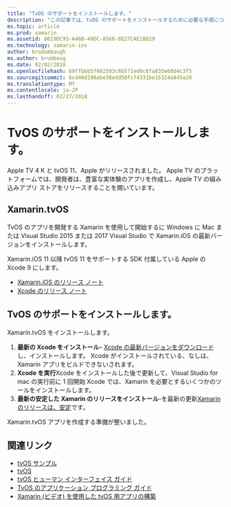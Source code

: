 ```yaml
---
title: "TvOS のサポートをインストールします。"
description: "この記事では、tvOS のサポートをインストールするために必要な手順について説明します。"
ms.topic: article
ms.prod: xamarin
ms.assetid: 0819DC93-A46B-49DC-A566-8E27CAE1B829
ms.technology: xamarin-ios
author: bradumbaugh
ms.author: brumbaug
ms.date: 02/02/2018
ms.openlocfilehash: b9ffbbb5f082503c8b571ed0c6fa835e60d4c3f5
ms.sourcegitcommit: 6cd40d190abe38edd50fc74331be15324a845a28
ms.translationtype: MT
ms.contentlocale: ja-JP
ms.lasthandoff: 02/27/2018
---
```

# <a name="installing-tvos-support"></a>TvOS のサポートをインストールします。

Apple TV 4 K と tvOS 11、Apple がリリースされました。 Apple TV のプラットフォームでは、開発者は、豊富な実体験のアプリを作成し、Apple TV の組み込みアプリ ストアをリリースすることを開いています。

## <a name="xamarintvos"></a>Xamarin.tvOS

TvOS のアプリを開発する Xamarin を使用して開始するに Windows に Mac または Visual Studio 2015 または 2017 Visual Studio で Xamarin.iOS の最新バージョンをインストールします。  

Xamarin.iOS 11 以降 tvOS 11 をサポートする SDK 付属している Apple の Xcode 9 にします。 

- [Xamarin.iOS のリリース ノート](https://developer.xamarin.com/releases/ios/)
- [Xcode のリリース ノート](https://developer.apple.com/library/content/releasenotes/DeveloperTools/RN-Xcode/Chapters/Introduction.html#//apple_ref/doc/uid/TP40001051-CH1-SW876)

## <a name="installing-tvos-support"></a>TvOS のサポートをインストールします。

Xamarin.tvOS をインストールします。

1. **最新の Xcode をインストール**– [Xcode の最新バージョンをダウンロード](https://developer.apple.com/xcode/download/)し、インストールします。 Xcode がインストールされている、なしは、Xamarin アプリをビルドできないされます。 
2. **Xcode を実行**Xcode をインストールした後で更新して、Visual Studio for mac の実行前に 1 回開始 Xcode では、Xamarin を必要とするいくつかのツールをインストールします。
3. **最新の安定した Xamarin のリリースをインストール**-を最新の更新[Xamarin のリリースは、安定](https://developer.xamarin.com/recipes/cross-platform/ide/change_updates_channel/)です。

Xamarin.tvOS アプリを作成する準備が整いました。 



## <a name="related-links"></a>関連リンク

- [tvOS サンプル](https://developer.xamarin.com/samples/tvos/all/)
- [tvOS](https://developer.apple.com/tvos/)
- [tvOS ヒューマン インターフェイス ガイド](https://developer.apple.com/tvos/human-interface-guidelines/)
- [TvOS のアプリケーション プログラミング ガイド](https://developer.apple.com/library/prerelease/tvos/documentation/General/Conceptual/AppleTV_PG/)
- [Xamarin (ビデオ) を使用した tvOS 用アプリの構築](https://university.xamarin.com/lightninglectures/tvos-with-xamarin)
